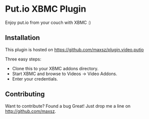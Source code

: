 Put.io XBMC Plugin
==================

Enjoy put.io from your couch with XBMC :)

Installation
-------
This plugin is hosted on https://github.com/maxsz/plugin.video.putio

Three easy steps:
* Clone this to your XBMC addons directory.
* Start XBMC and browse to Videos -> Video Addons.
* Enter your credentials.

Contributing
------------

Want to contribute? Found a bug Great! Just drop me a line on http://github.com/maxsz.
